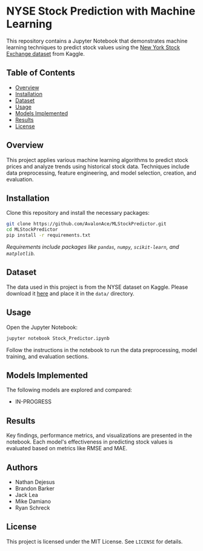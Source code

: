 # NYSE Stock Prediction with Machine Learning

This repository contains a Jupyter Notebook that demonstrates machine learning techniques to predict stock values using the [New York Stock Exchange dataset](https://www.kaggle.com/datasets/samhithasudha/nyse-stock-exchange-data) from Kaggle.

## Table of Contents
- [Overview](#overview)
- [Installation](#installation)
- [Dataset](#dataset)
- [Usage](#usage)
- [Models Implemented](#models-implemented)
- [Results](#results)
- [License](#license)

## Overview
This project applies various machine learning algorithms to predict stock prices and analyze trends using historical stock data. Techniques include data preprocessing, feature engineering, and model selection, creation, and evaluation.

## Installation
Clone this repository and install the necessary packages:

```bash
git clone https://github.com/AvalonAce/MLStockPredictor.git
cd MLStockPredictor
pip install -r requirements.txt
```

*Requirements include packages like `pandas`, `numpy`, `scikit-learn`, and `matplotlib`.*

## Dataset
The data used in this project is from the NYSE dataset on Kaggle. Please download it [here](https://www.kaggle.com/datasets/samhithasudha/nyse-stock-exchange-data) and place it in the `data/` directory.

## Usage
Open the Jupyter Notebook:

```bash
jupyter notebook Stock_Predictor.ipynb
```

Follow the instructions in the notebook to run the data preprocessing, model training, and evaluation sections.

## Models Implemented
The following models are explored and compared:
- IN-PROGRESS

## Results
Key findings, performance metrics, and visualizations are presented in the notebook. Each model's effectiveness in predicting stock values is evaluated based on metrics like RMSE and MAE.

## Authors
- Nathan Dejesus
- Brandon Barker
- Jack Lea
- Mike Damiano
- Ryan Schreck

## License
This project is licensed under the MIT License. See `LICENSE` for details.
